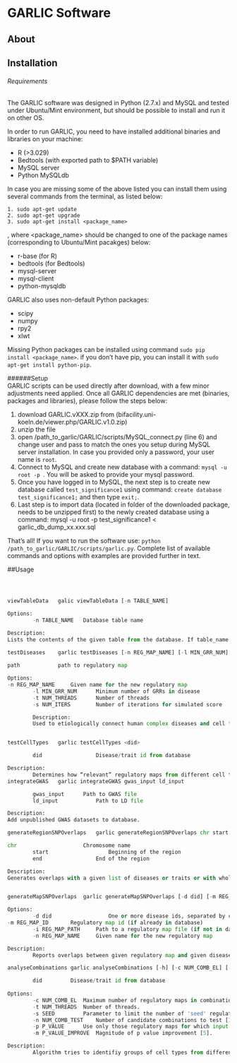 # GARLIC Software
## About
## Installation
###### Requirements

The GARLIC software was designed in Python (2.7.x) and MySQL and tested under Ubuntu/Mint environment, but should be possible to install and run it on other OS.

In order to run GARLIC, you need to have installed additional binaries and libraries on your machine:
* R (>3.029)
* Bedtools (with exported path to $PATH variable)
* MySQL server
* Python MySQLdb

In case you are missing some of the above listed you can install them using several commands from the terminal, as listed below:
```
1. sudo apt-get update
2. sudo apt-get upgrade
3. sudo apt-get install <package_name>
```
, where <package_name> should be changed to one of the package names (corresponding to Ubuntu/Mint pacakges) below:
* r-base  (for R)
* bedtools (for Bedtools)
* mysql-server
* mysql-client
* python-mysqldb	

GARLIC also uses non-default Python packages:
* scipy
* numpy
* rpy2
* xlwt

Missing Python packages can be installed using command ```sudo pip install <package_name>```. if you don’t have pip, you can install it with ```sudo apt-get install python-pip```.

######Setup   
GARLIC scripts can be used directly after download, with a few minor adjustments need applied. 
Once all GARLIC dependencies are met (binaries, packages and libraries), please follow the steps below:

1. download GARLIC.vXXX.zip from (bifacility.uni-koeln.de/viewer.php/GARLIC.v1.0.zip)
2. unzip the file
3. open /path_to_garlic/GARLIC/scripts/MySQL_connect.py (line 6) and change user and pass to match the ones you setup during MySQL server installation. In case you provided only a password, your user name is ```root```.
4. Connect to MySQL and create new database with a command: ```mysql -u root -p ```. You will be asked to provide your mysql password. 
5. Once you have logged in to MySQL, the next step is to create new database called ```test_significance1``` using command: ```create database test_significance1;``` and then type ```exit;```.
6. Last step is to import data (located in folder of the downloaded package, needs to be unzipped first) to the newly created database using a command: mysql -u root -p test_significance1 < garlic_db_dump_xx.xxx.sql

That’s all! If you want to run the software use:  ```python /path_to_garlic/GARLIC/scripts/garlic.py```. Complete list of available commands and options with examples are provided further in text.

##Usage

```garlic.py [-h] {viewTableData, testDiseases, testCellTypes, integrateGWAS, generateRegionSNPOverlaps, generateMapSNPOverlaps, analyseCombinations}



viewTableData 	galic viewTableData [-n TABLE_NAME]

Options:
  		-n TABLE_NAME  	Database table name

Description:
Lists the contents of the given table from the database. If table_name is not provided, a list of available table names is printed as output.

testDiseases 	garlic testDiseases [-n REG_MAP_NAME] [-l MIN_GRR_NUM][-t NUM_THREADS] [-s NUM_ITERS] <path>
		
path			path to regulatory map

Options:
-n REG_MAP_NAME  	Given name for the new regulatory map
  		-l MIN_GRR_NUM   	Minimum number of GRRs in disease
  		-t NUM_THREADS   	Number of threads
  		-s NUM_ITERS     	Number of iterations for simulated score

		Description:
		Used to etiologically connect human complex diseases and cell type-specific CRE maps.


testCellTypes 	garlic testCellTypes <did>

  		did    	     		Disease/trait id from database

Description:
		Determines how “relevant” regulatory maps from different cell types are for a given disease/trait did. 
integrateGWAS	garlic integrateGWAS gwas_input ld_input

 		gwas_input 		Path to GWAS file
  		ld_input    		Path to LD file

Description:
Add unpublished GWAS datasets to database.

generateRegionSNPOverlaps	garlic generateRegionSNPOverlaps chr start end

chr         			Chromosome name
  		start       			Beginning of the region
  		end         		End of the region

Description:
Generates overlaps with a given list of diseases or traits or with whole disease/trait DB dataset (if no disease/trait ids are given –default). Overlaps an input regulatory map with a given set of diseases or traits. If no disease or trait ids are given, overlaps are performed with whole DB.


generateMapSNPOverlaps	garlic generateMapSNPOverlaps [-d did] [-m REG_MAP_ID] [-i REG_MAP_PATH] [-n REG_MAP_NAME]

Options:
  		-d did           		One or more disease ids, separated by comma
-m REG_MAP_ID    	Regulatory map id (if already in database)
  		-i REG_MAP_PATH 	Path to a regulatory map file (if not in database)
  		-n REG_MAP_NAME  	Given name for the new regulatory map

Description:
		Reports overlaps between given regulatory map and given disease/trait-associated SNPs. 

analyseCombinations	garlic analyseCombinations [-h] [-c NUM_COMB_EL] [-t NUM_THREADS] [-s SEED] [-n NUM_COMB_TEST] [-p P_VALUE] [-m P_VALUE_IMPROVEMENT] did

  		did			Disease/trait id from database
	
Options:
  		-c NUM_COMB_EL	Maximum number of regulatory maps in combination [2].
  		-t NUM_THREADS	Number of threads.
  		-s SEED			Parameter to limit the number of 'seed' regulatory maps which are use d as a basis to make combinations
  		-n NUM_COMB_TEST	Number of candidate combinations to test [3].
  		-p P_VALUE		Use only those regulatory maps for which input disease has p value greater than a given parameter [0.001].
  		-m P_VALUE_IMPROVE	Magnitude of p value improvement [5].

Description:
		Algorithm tries to identifiy groups of cell types from different cell types with an increased etiological contribution to a given disease/trait.  
```


